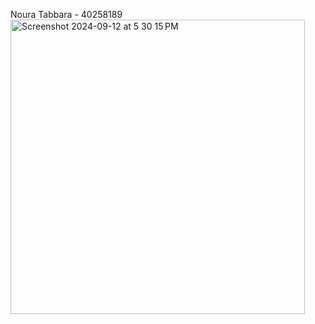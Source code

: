 Noura Tabbara - 40258189 
<img width="471" alt="Screenshot 2024-09-12 at 5 30 15 PM" src="https://github.com/user-attachments/assets/b077917c-3252-4d70-bd1c-331656f8a43b">
